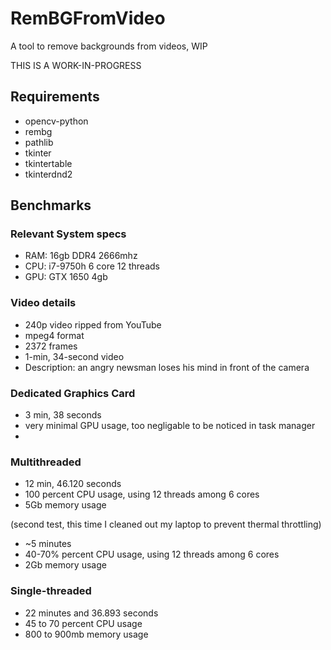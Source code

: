 # RemBGFromVideo
A tool to remove backgrounds from videos, WIP

THIS IS A WORK-IN-PROGRESS

## Requirements
- opencv-python
- rembg
- pathlib
- tkinter
- tkintertable
- tkinterdnd2

## Benchmarks

### Relevant System specs
- RAM: 16gb DDR4 2666mhz
- CPU: i7-9750h 6 core 12 threads
- GPU: GTX 1650 4gb

### Video details
- 240p video ripped from YouTube
- mpeg4 format
- 2372 frames
- 1-min, 34-second video
- Description: an angry newsman loses his mind in front of the camera

### Dedicated Graphics Card
- 3 min, 38 seconds
- very minimal GPU usage, too negligable to be noticed in task manager
- 

### Multithreaded
- 12 min, 46.120 seconds
- 100 percent CPU usage, using 12 threads among 6 cores
- 5Gb memory usage

(second test, this time I cleaned out my laptop to prevent thermal throttling)
- ~5 minutes
- 40-70% percent CPU usage, using 12 threads among 6 cores
- 2Gb memory usage

### Single-threaded
- 22 minutes and 36.893 seconds
- 45 to 70 percent CPU usage
- 800 to 900mb memory usage